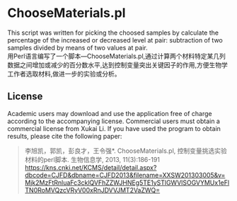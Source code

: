 # ChooseMaterials.pl
This script was written for picking the choosed samples by calculate the percentage of the increased or decreased level at pair: subtraction of two samples divided by means of two values at pair.</br>
用Perl语言编写了一个脚本—ChooseMaterials.pl,通过计算两个材料特定某几列数据之间增加或减少的百分数水平,达到控制变量突出关键因子的作用,方便生物学工作者选取材料,做进一步的实验或分析。 </br>

## License
Academic users may download and use the application free of charge according to the accompanying license. Commercial users must obtain a commercial license from Xukai Li. If you have used the program to obtain results, please cite the following paper:</br>
> 李旭凯，郭凯，彭良才，王令强*. ChooseMaterials.pl, 控制变量挑选实验材料的perl脚本. 生物信息学, 2013, 11(3):186-191</br>
> https://kns.cnki.net/KCMS/detail/detail.aspx?dbcode=CJFD&dbname=CJFD2013&filename=XXSW201303005&v=Mjk2MzFtRnluaFc3cklQVFhZZWJHNEg5TE1ySTlGWVlSOGVYMUx1eFlTN0RoMVQzcVRyV00xRnJDVVJMT2VaZWQ=</br>
</br>
